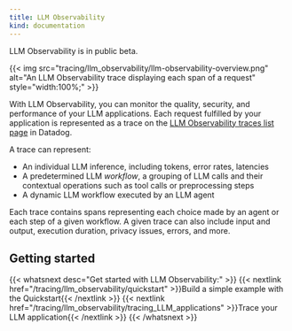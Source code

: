 ```yaml
---
title: LLM Observability
kind: documentation
---
```


<div class="alert alert-info">LLM Observability is in public beta.</a></div>

{{< img src="tracing/llm_observability/llm-observability-overview.png" alt="An LLM Observability trace displaying each span of a request" style="width:100%;" >}}

With LLM Observability, you can monitor the quality, security, and performance of your LLM applications. Each request fulfilled by your application is represented as a trace on the [LLM Observability traces list page][2] in Datadog.

A trace can represent:
- An individual LLM inference, including tokens, error rates, latencies
- A predetermined LLM *workflow*, a grouping of LLM calls and their contextual operations such as tool calls or preprocessing steps
- A dynamic LLM workflow executed by an LLM agent

Each trace contains spans representing each choice made by an agent or each step of a given workflow. A given trace can also include input and output, execution duration, privacy issues, errors, and more.

## Getting started

{{< whatsnext desc="Get started with LLM Observability:" >}}
   {{< nextlink href="/tracing/llm_observability/quickstart" >}}Build a simple example with the Quickstart{{< /nextlink >}}
   {{< nextlink href="/tracing/llm_observability/tracing_LLM_applications" >}}Trace your LLM application{{< /nextlink >}}
{{< /whatsnext >}}

[1]: /tracing/llm_observability/spans/
[2]: https://app.datadoghq.com/llm/traces